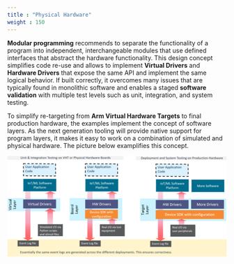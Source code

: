 ```yaml
---
title : "Physical Hardware"
weight : 150
---
```


**Modular programming** recommends to separate the functionality of a program into independent, interchangeable modules that use defined interfaces that abstract the hardware functionality. This design concept simplifies code re-use and allows to implement **Virtual Drivers** and **Hardware Drivers** that expose the same API and implement the same logical behavior. If built correctly, it overcomes many issues that are typically found in monolithic software and enables a staged **software validation** with multiple test levels such as unit, integration, and system testing.

To simplify re-targeting from **Arm Virtual Hardware Targets** to final production hardware, the examples implement the concept of software layers. As the next generation tooling will provide native support for program layers, it makes it easy to work on a combination of simulated and physical hardware. The picture below examplifies this concept.

![Import project dialog](/static/Simulation2Hardware.png)